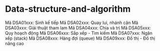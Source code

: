 # Data-structure-and-algorithm
Mã DSA01xxx: Sinh kế tiếp
Mã DSA02xxx: Quay lui, nhánh cận
Mã DSA03xxx: Giải thuật tham lam
Mã DSA04xxx: Chia và trị
Mã DSA05xxx: Quy hoạch động
Mã DSA06xxx: Sắp xếp - Tìm kiếm
Mã DSA07xxx: Ngăn xếp (stack)
Mã DSA08xxx: Hàng đợi (queue)
Mã DSA09xxx: Đồ thị - Đồ thị nâng cao
